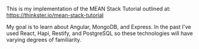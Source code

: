This is my implementation of the MEAN Stack Tutorial outlined at: https://thinkster.io/mean-stack-tutorial

My goal is to learn about Angular, MongoDB, and Express. In the past I've used React, Hapi, Restify, and PostgreSQL so these technologies will have varying degrees of familiarity. 